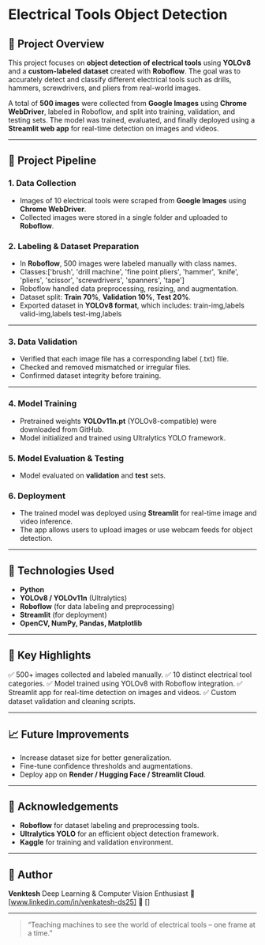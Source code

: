 # Electrical Tools Object Detection

## 📘 Project Overview

This project focuses on **object detection of electrical tools** using **YOLOv8** and a **custom-labeled dataset** created with **Roboflow**. The goal was to accurately detect and classify different electrical tools such as drills, hammers, screwdrivers, and pliers from real-world images.

A total of **500 images** were collected from **Google Images** using **Chrome WebDriver**, labeled in Roboflow, and split into training, validation, and testing sets. The model was trained, evaluated, and finally deployed using a **Streamlit web app** for real-time detection on images and videos.

---

## 🧩 Project Pipeline

### 1. Data Collection

* Images of 10 electrical tools were scraped from **Google Images** using **Chrome WebDriver**.
* Collected images were stored in a single folder and uploaded to **Roboflow**.

### 2. Labeling & Dataset Preparation

* In **Roboflow**, 500 images were labeled manually with class names.
* Classes:['brush', 'drill machine', 'fine point pliers', 'hammer', 'knife', 'pliers', 'scissor', 'screwdrivers', 'spanners', 'tape']
* Roboflow handled data preprocessing, resizing, and augmentation.
* Dataset split: **Train 70%**, **Validation 10%**, **Test 20%**.
* Exported dataset in **YOLOv8 format**, which includes: train-img,labels valid-img,labels test-img,labels

---

### 3. Data Validation

* Verified that each image file has a corresponding label (.txt) file.
* Checked and removed mismatched or irregular files.
* Confirmed dataset integrity before training.

---

### 4. Model Training

* Pretrained weights **YOLOv11n.pt** (YOLOv8-compatible) were downloaded from GitHub.
* Model initialized and trained using Ultralytics YOLO framework.

### 5. Model Evaluation & Testing

* Model evaluated on **validation** and **test** sets.

### 6. Deployment

* The trained model was deployed using **Streamlit** for real-time image and video inference.
* The app allows users to upload images or use webcam feeds for object detection.
  
---

## 🧠 Technologies Used

* **Python**
* **YOLOv8 / YOLOv11n** (Ultralytics)
* **Roboflow** (for data labeling and preprocessing)
* **Streamlit** (for deployment)
* **OpenCV, NumPy, Pandas, Matplotlib**

---

## 🚀 Key Highlights

✅ 500+ images collected and labeled manually.
✅ 10 distinct electrical tool categories.
✅ Model trained using YOLOv8 with Roboflow integration.
✅ Streamlit app for real-time detection on images and videos.
✅ Custom dataset validation and cleaning scripts.

---

## 📈 Future Improvements

* Increase dataset size for better generalization.
* Fine-tune confidence thresholds and augmentations.
* Deploy app on **Render / Hugging Face / Streamlit Cloud**.

---

## 🧾 Acknowledgements

* **Roboflow** for dataset labeling and preprocessing tools.
* **Ultralytics YOLO** for an efficient object detection framework.
* **Kaggle** for training and validation environment.

---

## 👤 Author

**Venktesh**
Deep Learning & Computer Vision Enthusiast
📧 [www.linkedin.com/in/venkatesh-ds25]
🔗 []

---

> “Teaching machines to see the world of electrical tools – one frame at a time.”
